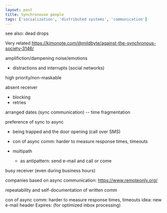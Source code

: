 ```yaml
---
layout: post
title: Synchronouse people
tags: ['socialization', 'distributed systems', 'communication']
---
```



see also: dead drops

Very related
https://kimonote.com/@mildbyte/against-the-synchronous-society-3146/

amplifiction/dampening noise/emotions

- distractions and interrupts (social networks)

high priority/non-maskable

absent receiver
- blocking
- retries

arranged dates (sync communication) -- time fragmentation

preference of sync to async
- being trapped and the door opening (call over SMS)
- con of async comm: harder to measure response times, timeouts

- multipath
  - as antipattern: send e-mail and call or come

busy receiver (even during business hours)

companies based on async communication: https://www.remoteonly.org/

repeatability and self-documentation of written comm

con of async comm: harder to measure response times, timeouts
idea: new e-mail header Expires: (for optimized inbox processing)
